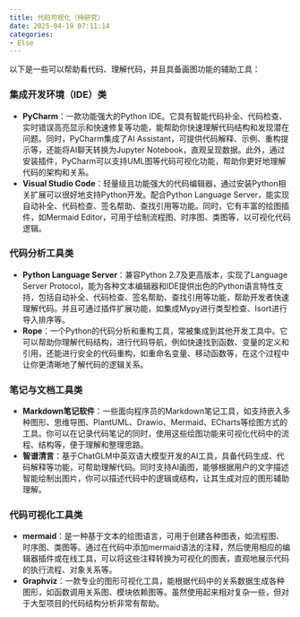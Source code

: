 ```yaml
---
title: 代码可视化（待研究）
date: 2025-04-19 07:11:14
categories:
- Else
---
```


以下是一些可以帮助看代码、理解代码，并且具备画图功能的辅助工具：

### 集成开发环境（IDE）类
- **PyCharm**：一款功能强大的Python IDE。它具有智能代码补全、代码检查、实时错误高亮显示和快速修复等功能，能帮助你快速理解代码结构和发现潜在问题。同时，PyCharm集成了AI Assistant，可提供代码解释、示例、重构提示等，还能将AI聊天转换为Jupyter Notebook，直观呈现数据。此外，通过安装插件，PyCharm可以支持UML图等代码可视化功能，帮助你更好地理解代码的架构和关系。
- **Visual Studio Code**：轻量级且功能强大的代码编辑器，通过安装Python相关扩展可以很好地支持Python开发。配合Python Language Server，能实现自动补全、代码检查、签名帮助、查找引用等功能。同时，它有丰富的绘图插件，如Mermaid Editor，可用于绘制流程图、时序图、类图等，以可视化代码逻辑。

### 代码分析工具类
- **Python Language Server**：兼容Python 2.7及更高版本，实现了Language Server Protocol，能为各种文本编辑器和IDE提供出色的Python语言特性支持，包括自动补全、代码检查、签名帮助、查找引用等功能，帮助开发者快速理解代码。并且可通过插件扩展功能，如集成Mypy进行类型检查、Isort进行导入排序等。
- **Rope**：一个Python的代码分析和重构工具，常被集成到其他开发工具中。它可以帮助你理解代码结构，进行代码导航，例如快速找到函数、变量的定义和引用，还能进行安全的代码重构，如重命名变量、移动函数等，在这个过程中让你更清晰地了解代码的逻辑关系。

### 笔记与文档工具类
- **Markdown笔记软件**：一些面向程序员的Markdown笔记工具，如支持嵌入多种图形、思维导图、PlantUML、Drawio、Mermaid、ECharts等绘图方式的工具。你可以在记录代码笔记的同时，使用这些绘图功能来可视化代码中的流程、结构等，便于理解和整理思路。
- **智谱清言**：基于ChatGLM中英双语大模型开发的AI工具，具备代码生成、代码解释等功能，可帮助理解代码。同时支持AI画图，能够根据用户的文字描述智能绘制出图片，你可以描述代码中的逻辑或结构，让其生成对应的图形辅助理解。

### 代码可视化工具类
- **mermaid**：是一种基于文本的绘图语言，可用于创建各种图表，如流程图、时序图、类图等。通过在代码中添加mermaid语法的注释，然后使用相应的编辑器插件或在线工具，可以将这些注释转换为可视化的图表，直观地展示代码的执行流程、对象关系等。
- **Graphviz**：一款专业的图形可视化工具，能根据代码中的关系数据生成各种图形，如函数调用关系图、模块依赖图等。虽然使用起来相对复杂一些，但对于大型项目的代码结构分析非常有帮助。